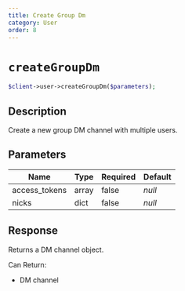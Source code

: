 ```yaml
---
title: Create Group Dm
category: User
order: 8
---
```


# `createGroupDm`

```php
$client->user->createGroupDm($parameters);
```

## Description

Create a new group DM channel with multiple users.

## Parameters


Name | Type | Required | Default
--- | --- | --- | ---
access_tokens | array | false | *null*
nicks | dict | false | *null*

## Response

Returns a DM channel object.

Can Return:

* DM channel
